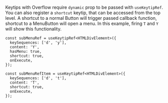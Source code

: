Keytips with Overflow require `dynamic` prop to be passed with `useKeytipRef`. You can also register
a `shortcut` keytip, that can be accessed from the top level. A shortcut to a normal Button
will trigger passed callback function, shortcut to a MenuButton will open a menu. In this example, firing `T` and `Y`
will show this functionality.

```tsx
const subMenuRef = useKeytipRef<HTMLDivElement>({
  keySequences: ['d', 'y'],
  content: 'Y',
  hasMenu: true,
  shortcut: true,
  onExecute,
});

const subMenuRefItem = useKeytipRef<HTMLDivElement>({
  keySequences: ['d', 't'],
  content: 'T',
  shortcut: true,
  onExecute,
});
```
